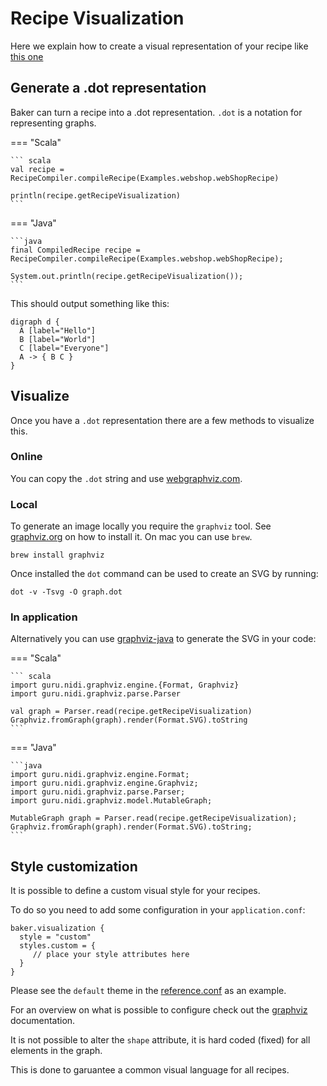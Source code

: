 # Recipe Visualization

Here we explain how to create a visual representation of your recipe like [this one](index.md#visual-representation)

## Generate a .dot representation

Baker can turn a recipe into a .dot representation. `.dot` is a notation for representing graphs.

=== "Scala"

    ``` scala 
    val recipe = RecipeCompiler.compileRecipe(Examples.webshop.webShopRecipe)

    println(recipe.getRecipeVisualization)
    ```

=== "Java"

    ```java 
    final CompiledRecipe recipe = RecipeCompiler.compileRecipe(Examples.webshop.webShopRecipe);

    System.out.println(recipe.getRecipeVisualization());
    ```

This should output something like this:

```
digraph d {
  A [label="Hello"]
  B [label="World"]
  C [label="Everyone"]
  A -> { B C }
}
```
## Visualize

Once you have a `.dot` representation there are a few methods to visualize this.

### Online

You can copy the `.dot` string and use [webgraphviz.com](http://www.webgraphviz.com).

### Local

To generate an image locally you require the `graphviz` tool. See [graphviz.org](https://www.graphviz.org/) on how to
install it. On mac you can use `brew`.

```
brew install graphviz
```

Once installed the `dot` command can be used to create an SVG by running:

```
dot -v -Tsvg -O graph.dot
```

### In application

Alternatively you can use [graphviz-java](https://github.com/nidi3/graphviz-java) to generate the SVG in your code:

=== "Scala"

    ``` scala 
    import guru.nidi.graphviz.engine.{Format, Graphviz}
    import guru.nidi.graphviz.parse.Parser

    val graph = Parser.read(recipe.getRecipeVisualization)
    Graphviz.fromGraph(graph).render(Format.SVG).toString
    ```

=== "Java"

    ```java 
    import guru.nidi.graphviz.engine.Format;
    import guru.nidi.graphviz.engine.Graphviz;
    import guru.nidi.graphviz.parse.Parser;
    import guru.nidi.graphviz.model.MutableGraph;

    MutableGraph graph = Parser.read(recipe.getRecipeVisualization);
    Graphviz.fromGraph(graph).render(Format.SVG).toString;
    ```

## Style customization

It is possible to define a custom visual style for your recipes.

To do so you need to add some configuration in your `application.conf`:

```
baker.visualization {
  style = "custom"
  styles.custom = {
     // place your style attributes here
  }
}

```

Please see the `default` theme in the [reference.conf](https://raw.githubusercontent.com/ing-bank/baker/master/intermediate-language/src/main/resources/reference.conf)
as an example.

For an overview on what is possible to configure check out the [graphviz](https://www.graphviz.org/) documentation.

It is not possible to alter the `shape` attribute, it is hard coded (fixed) for all elements in the graph.

This is done to garuantee a common visual language for all recipes.